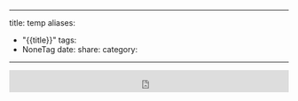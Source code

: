 
---
title: temp
aliases:
  - "{{title}}"
tags:
  - NoneTag
date: 
share: 
category:
---


<iframe src="https://drive.google.com/file/d/1JzFHWo8f44FFCHfk8YTi-gsXVAZWYICx/preview" width="100%" height="40" frameborder="0"></iframe>



